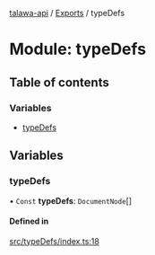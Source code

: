 [talawa-api](../README.md) / [Exports](../modules.md) / typeDefs

# Module: typeDefs

## Table of contents

### Variables

- [typeDefs](typeDefs.md#typedefs)

## Variables

### typeDefs

• `Const` **typeDefs**: `DocumentNode`[]

#### Defined in

[src/typeDefs/index.ts:18](https://github.com/Nitya-Pasrija/talawa-api/blob/faae1c9/src/typeDefs/index.ts#L18)
